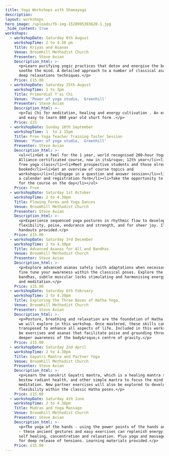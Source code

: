 ```yaml
---
title: Yoga Workshops with Shamayoga
description:
layout: workshops
hero_image: /uploads/fb-img-1528995303620-1.jpg
_hide_content: true
workshops:
  - workshopDate: Saturday 6th August
    workshopTime: 2 to 4.30 pm
    Title: Kriyas and Asanas
    Venue: Broomhill Methodist Church
    Presenter: Steve Avian
    Description_html: >-
      <p>Learn purifying yogic practices that detox and energise the body and
      soothe the mind. A detailed approach to a number of classical asanas and
      deep relaxations techniques.</p>
    Price: £15.00
  - workshopDate: Saturday 25th August
    workshopTime: 1 to 3pm
    Title: Primordial T'ai Chi
    Venue: 'Power of yoga studio,  Greenhill'
    Presenter: Steve Avian
    Description_html: >-
      <p>Tai Chi for meditation, healing and energy cultivation . An exquisite
      and easy to learn 800 year old short form .</p>
    Price: £15
  - workshopDate: Sunday 16th September
    workshopTime: 1  to 2.15pm
    Title: Free Yoga Teacher Training Taster Session
    Venue: 'Power of yoga studio,  Greenhill'
    Presenter: Steve Avian
    Description_html: >-
      <ul><li>Get a feel for the 1 year, world recognised 200-hour Yoga
      Alliance-certificated course, now in its&rsquo; 12th year</li><li>Sample a
      free yoga class</li><li>Meet prospective students and those already
      booked</li><li>Get an overview of course topics and
      workshops</li><li>Engage in a question and answer session</li><li>Pick up
      a calendar and registration form</li><li>Take the opportunity to register
      for the course on the day</li></ul>
    Price: Free
  - workshopDate: Saturday 1st October
    workshopTime: 2 to 4.30pm
    Title: Flowing Forms and Yoga Dances
    Venue: Broomhill Methodist Church
    Presenter: Steve Avian
    Description_html: >-
      <p>Experience sequenced yoga postures in rhythmic flow to develop
      flexibility, poise, endurance and strength, and for sheer joy. Illustrated
      handouts provided.</p>
    Price: £15.00
  - workshopDate: Saturday 3rd December
    workshopTime: 2 to 4.30pm
    Title: Advanced Asanas for All and Bandhas
    Venue: Broomhill Methodist Church
    Presenter: Steve Avian
    Description_html: >-
      <p>Explore advanced asanas safely (with adaptations when necessary) and
      fine tune your awareness within the classical poses. Explore the three
      bandhas, subtle muscular locks stimulating and harmonising energy in asana
      and meditation.</p>
    Price: £15.00
  - workshopDate: Saturday 6th February
    workshopTime: 2 to 4.30pm
    Title: Exploring the Three Bases of Hatha Yoga.
    Venue: Broomhill Methodist Church
    Presenter: Steve Avian
    Description_html: >-
      <p>Posture, breathing and relaxation are the foundation of Hatha Yoga that
      we will explore in this workshop. Once mastered, these skills can be
      transposed to enhance all aspects of life. Included in this workshop will
      be exercises and asanas that facilitate poise and grounding through a
      deeper awareness of the body&rsquo;s centre of gravity.</p>
    Price: £15.00
  - workshopDate: Saturday 2nd April
    workshopTime: 2 to 4.30pm
    Title: Gayatri Mantra and Partner Yoga
    Venue: Broomhill Methodist Church
    Presenter: Steve Avian
    Description_html: >-
      <p>Learn the sanskrit Gayatri mantra, which is a healing mantra said to
      bestow radiant health, and other simple mantra to focus the mind for
      meditation. New partner exercises will also be explored to develop greater
      flexibility within the classic Hatha poses.</p>
    Price: £15.00
  - workshopDate: Saturday 4th June
    workshopTime: 2 to 4.30pm
    Title: Mudras and Yoga Massage
    Venue: Broomhill Methodist Church
    Presenter: Steve Avian
    Description_html: >-
      <p>The yoga of the hands - using the power points of the hands and fingers
      - these ancient gestures and easy exercises can replenish energy, promote
      self healing, concentration and relaxation. Plus yoga and massage combined
      for deep release of tensions. Learning materials provided.</p>
    Price: £15.00
---
```


